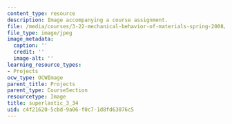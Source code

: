 ```yaml
---
content_type: resource
description: Image accompanying a course assignment.
file: /media/courses/3-22-mechanical-behavior-of-materials-spring-2008/c4f216205cbd9a06f0c71d8fd63076c5_superlastic_3_34.jpg
file_type: image/jpeg
image_metadata:
  caption: ''
  credit: ''
  image-alt: ''
learning_resource_types:
- Projects
ocw_type: OCWImage
parent_title: Projects
parent_type: CourseSection
resourcetype: Image
title: superlastic_3_34
uid: c4f21620-5cbd-9a06-f0c7-1d8fd63076c5
---
```

